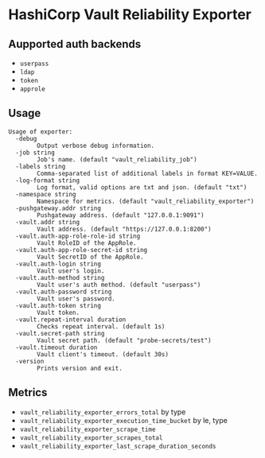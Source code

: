 # HashiCorp Vault Reliability Exporter

## Aupported auth backends

* `userpass`
* `ldap`
* `token`
* `approle`

## Usage

```
Usage of exporter:
  -debug
    	Output verbose debug information.
  -job string
    	Job's name. (default "vault_reliability_job")
  -labels string
    	Comma-separated list of additional labels in format KEY=VALUE.
  -log-format string
    	Log format, valid options are txt and json. (default "txt")
  -namespace string
    	Namespace for metrics. (default "vault_reliability_exporter")
  -pushgateway.addr string
    	Pushgateway address. (default "127.0.0.1:9091")
  -vault.addr string
    	Vault address. (default "https://127.0.0.1:8200")
  -vault.auth-app-role-role-id string
    	Vault RoleID of the AppRole.
  -vault.auth-app-role-secret-id string
    	Vault SecretID of the AppRole.
  -vault.auth-login string
    	Vault user's login.
  -vault.auth-method string
    	Vault user's auth method. (default "userpass")
  -vault.auth-password string
    	Vault user's password.
  -vault.auth-token string
    	Vault token.
  -vault.repeat-interval duration
    	Checks repeat interval. (default 1s)
  -vault.secret-path string
    	Vault secret path. (default "probe-secrets/test")
  -vault.timeout duration
    	Vault client's timeout. (default 30s)
  -version
    	Prints version and exit.
```

## Metrics

* `vault_reliability_exporter_errors_total` by type
* `vault_reliability_exporter_execution_time_bucket` by le, type
* `vault_reliability_exporter_scrape_time`
* `vault_reliability_exporter_scrapes_total`
* `vault_reliability_exporter_last_scrape_duration_seconds`
